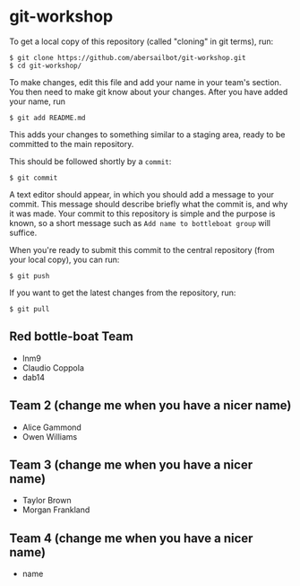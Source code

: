 git-workshop
============

To get a local copy of this repository (called "cloning" in git terms), run:

    $ git clone https://github.com/abersailbot/git-workshop.git
    $ cd git-workshop/

To make changes, edit this file and add your name in your team's section. You
then need to make git know about your changes. After you have added your name,
run

    $ git add README.md

This adds your changes to something similar to a staging area, ready to be
committed to the main repository.

This should be followed shortly by a `commit`:

    $ git commit

A text editor should appear, in which you should add a message to your commit.
This message should describe briefly what the commit is, and why it was made.
Your commit to this repository is simple and the purpose is known, so a short
message such as `Add name to bottleboat group` will suffice.

When you're ready to submit this commit to the central repository (from your
local copy), you can run:

    $ git push

If you want to get the latest changes from the repository, run:

    $ git pull

Red bottle-boat Team 
---------------------------------------------
  - lnm9
  - Claudio Coppola
  - dab14

Team 2 (change me when you have a nicer name)
---------------------------------------------
  - Alice Gammond
  - Owen Williams

Team 3 (change me when you have a nicer name)
---------------------------------------------
  - Taylor Brown
  - Morgan Frankland

Team 4 (change me when you have a nicer name)
---------------------------------------------
  - name
